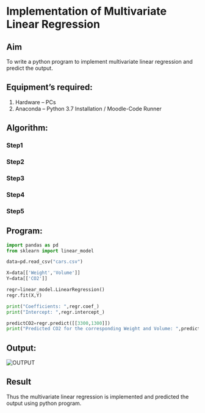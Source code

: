 # Implementation of Multivariate Linear Regression
## Aim
To write a python program to implement multivariate linear regression and predict the output.
## Equipment’s required:
1.	Hardware – PCs
2.	Anaconda – Python 3.7 Installation / Moodle-Code Runner
## Algorithm:
### Step1


### Step2


### Step3


### Step4


### Step5


## Program:
```python
import pandas as pd
from sklearn import linear_model

data=pd.read_csv("cars.csv")

X=data[['Weight','Volume']]
Y=data[['CO2']]

regr=linear_model.LinearRegression()
regr.fit(X,Y)

print("Coefficients: ",regr.coef_)
print("Intercept: ",regr.intercept_)

predictCO2=regr.predict([[3300,1300]])
print("Predicted CO2 for the corresponding Weight and Volume: ",predictCO2)


```
## Output:

![OUTPUT](./carsout.png)



## Result
Thus the multivariate linear regression is implemented and predicted the output using python program.
